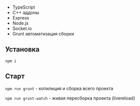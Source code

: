 - TypeScript
- C++ аддоны
- Express
- Node.js
- Socket.io
- Grunt автоматизация сборки 

## Установка
`npm i`

## Старт

`npm run grunt` - копилиция и сборка всего проекта

`npm run grunt-watch` - живая пересборка проекта (livereload)